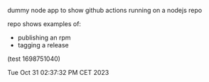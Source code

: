 dummy node app to show github actions running on a nodejs repo 

repo shows examples of: 
 - publishing an rpm
 - tagging a release

(test 1698751040)



Tue Oct 31 02:37:32 PM CET 2023

